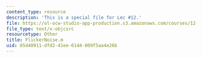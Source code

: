 ```yaml
---
content_type: resource
description: 'This is a special file for Lec #12.'
file: https://ol-ocw-studio-app-production.s3.amazonaws.com/courses/12-540-principles-of-the-global-positioning-system-spring-2012/85d40911dfd241ee6144009f5aa4e26b_FlickerNoise.m
file_type: text/x-objcsrc
resourcetype: Other
title: FlickerNoise.m
uid: 85d40911-dfd2-41ee-6144-009f5aa4e26b
---
```

